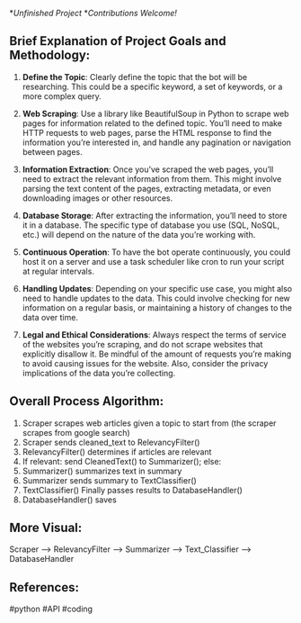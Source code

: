 **Unfinished Project*
**Contributions Welcome!*


Brief Explanation of Project Goals and Methodology:
-------------------------------

1. **Define the Topic**: Clearly define the topic that the bot will be researching. This could be a specific keyword, a set of keywords, or a more complex query.
    
2. **Web Scraping**: Use a library like BeautifulSoup in Python to scrape web pages for information related to the defined topic. You’ll need to make HTTP requests to web pages, parse the HTML response to find the information you’re interested in, and handle any pagination or navigation between pages.
    
3. **Information Extraction**: Once you’ve scraped the web pages, you’ll need to extract the relevant information from them. This might involve parsing the text content of the pages, extracting metadata, or even downloading images or other resources.
    
4. **Database Storage**: After extracting the information, you’ll need to store it in a database. The specific type of database you use (SQL, NoSQL, etc.) will depend on the nature of the data you’re working with.
    
5. **Continuous Operation**: To have the bot operate continuously, you could host it on a server and use a task scheduler like cron to run your script at regular intervals.
    
6. **Handling Updates**: Depending on your specific use case, you might also need to handle updates to the data. This could involve checking for new information on a regular basis, or maintaining a history of changes to the data over time.
    
7. **Legal and Ethical Considerations**: Always respect the terms of service of the websites you’re scraping, and do not scrape websites that explicitly disallow it. Be mindful of the amount of requests you’re making to avoid causing issues for the website. Also, consider the privacy implications of the data you’re collecting.

Overall Process Algorithm:
---------------------------------------
1. Scraper scrapes web articles given a topic to start from (the scraper scrapes from google search)
2. Scraper sends cleaned_text to RelevancyFilter()
3. RelevancyFilter() determines if articles are relevant
4. If relevant: send CleanedText() to Summarizer(); else: 
5. Summarizer() summarizes text in summary
6. Summarizer sends summary to TextClassifier()
7. TextClassifier() Finally passes results to DatabaseHandler() 
8. DatabaseHandler() saves  

More Visual:
----------------------------------------------------
Scraper -->  RelevancyFilter --> Summarizer --> Text_Classifier --> DatabaseHandler



References:
-------------------------------------------------
#python #API  #coding 
